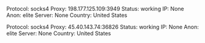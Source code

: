 Protocol: socks4
Proxy: 198.177.125.109:3949
Status: working
IP: None
Anon: elite
Server: None
Country: United States

Protocol: socks4
Proxy: 45.40.143.74:36826
Status: working
IP: None
Anon: elite
Server: None
Country: United States

